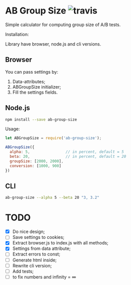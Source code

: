 # AB Group Size ![travis](https://travis-ci.org/fliptheweb/ab-group-size.svg)
Simple calculator for computing group size of A/B tests.

Installation:

Library have browser, node.js and cli versions.

## Browser
You can pass settings by:
1. Data-attributes;
2. ABGroupSize initializer;
3. Fill the settings fields.

## Node.js
```sh
npm install --save ab-group-size
```

Usage:
```js
let ABGroupSize = require('ab-group-size');

ABGroupSize({
  alpha: 5,                // in percent, default = 5
  beta: 20,                // in percent, default = 20
  groupSize: [2000, 2000],
  conversion: [1000, 900]
})
```

## CLI
```sh
ab-group-size --alpha 5 --beta 20 "3, 3.2"
```

# TODO
- [x] Do nice design;
- [ ] Save settings to cookies;
- [x] Extract browser.js to index.js with all methods;
- [x] Settings from data attribute;
- [ ] Extract errors to const;
- [ ] Generate html inside;
- [ ] Rewrite cli version;
- [ ] Add tests;
- [ ] to fix numbers and infinity = ∞

